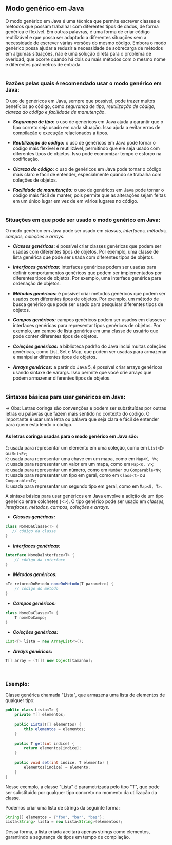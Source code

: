 ## **Modo genérico em Java**

O modo genérico em Java é uma técnica que permite escrever classes e métodos que possam trabalhar com diferentes tipos de dados, de forma genérica e flexível. Em outras palavras, é uma forma de criar código reutilizável e que possa ser adaptado a diferentes situações sem a necessidade de escrever várias versões do mesmo código. Embora o modo genérico possa ajudar a reduzir a necessidade de sobrecarga de métodos em algumas situações, não é uma solução direta para o problema de overload, que ocorre quando há dois ou mais métodos com o mesmo nome e diferentes parâmetros de entrada.</br></br>

### **Razões pelas quais é recomendado usar o modo genérico em Java:**
O uso de genéricos em Java, sempre que possível, pode trazer muitos benefícios ao código, como *segurança de tipo, reutilização de código, clareza do código e facilidade de manutenção*.

 - ***Segurança de tipo:*** o uso de genéricos em Java ajuda a garantir que o tipo correto seja usado em cada situação. Isso ajuda a evitar erros de compilação e execução relacionados a tipos.

 - ***Reutilização de código:*** o uso de genéricos em Java pode tornar o código mais flexível e reutilizável, permitindo que ele seja usado com diferentes tipos de objetos. Isso pode economizar tempo e esforço na codificação.

 - ***Clareza do código:*** o uso de genéricos em Java pode tornar o código mais claro e fácil de entender, especialmente quando se trabalha com coleções de objetos.

 - ***Facilidade de manutenção:*** o uso de genéricos em Java pode tornar o código mais fácil de manter, pois permite que as alterações sejam feitas em um único lugar em vez de em vários lugares no código.</br></br>


### **Situações em que pode ser usado o modo genérico em Java:**
O modo genérico em Java pode ser usado em *classes, interfaces, métodos, campos, coleções e arrays*.

 - ***Classes genéricas:*** é possível criar classes genéricas que podem ser usadas com diferentes tipos de objetos. Por exemplo, uma classe de lista genérica que pode ser usada com diferentes tipos de objetos.

 - ***Interfaces genéricas:*** interfaces genéricas podem ser usadas para definir comportamentos genéricos que podem ser implementados por diferentes tipos de objetos. Por exemplo, uma interface genérica para ordenação de objetos.

 - ***Métodos genéricos:*** é possível criar métodos genéricos que podem ser usados com diferentes tipos de objetos. Por exemplo, um método de busca genérico que pode ser usado para pesquisar diferentes tipos de objetos.

 - ***Campos genéricos:*** campos genéricos podem ser usados em classes e interfaces genéricas para representar tipos genéricos de objetos. Por exemplo, um campo de lista genérica em uma classe de usuário que pode conter diferentes tipos de objetos.

 - ***Coleções genéricas:*** a biblioteca padrão do Java inclui muitas coleções genéricas, como List, Set e Map, que podem ser usadas para armazenar e manipular diferentes tipos de objetos.

 - ***Arrays genéricos:*** a partir do Java 5, é possível criar arrays genéricos usando sintaxe de varargs. Isso permite que você crie arrays que podem armazenar diferentes tipos de objetos.</br></br>

### **Sintaxes básicas para usar genéricos em Java:**
→ Obs: Letras coringa são convenções e podem ser substituídas por outras letras ou palavras que fazem mais sentido no contexto do código. O importante é usar uma letra ou palavra que seja clara e fácil de entender para quem está lendo o código.

#### **As letras coringa usadas para o modo genérico em Java são:**
`E`: usada para representar um elemento em uma coleção, como em `List<E>` ou `Set<E>`;</br>
`K`: usada para representar uma chave em um mapa, como em `Map<K, V>`;</br>
`V`: usada para representar um valor em um mapa, como em `Map<K, V>`;</br>
`N`: usada para representar um número, como em `Number` ou `Comparable<N>`;</br>
`T`: usada para representar um tipo em geral, como em `Class<T>` ou `Comparable<T>`;</br>
`S`: usada para representar um segundo tipo em geral, como em `Map<S, T>`.</br>

A sintaxe básica para usar genéricos em Java envolve a adição de um tipo genérico entre colchetes (<>). O tipo genérico pode ser usado em *classes, interfaces, métodos, campos, coleções e arrays*.

 - ***Classes genéricas:***
```java
class NomeDaClasse<T> {
   // código da classe
}
```

 - ***Interfaces genéricas:***
```java
interface NomeDaInterface<T> {
    // código da interface
}
```

 - ***Métodos genéricos:***
```java
<T> retornoDoMetodo nomeDoMetodo(T parametro) {
    // código do método
}
```

 - ***Campos genéricos:***
```java
class NomeDaClasse<T> {
    T nomeDoCampo;
}
```

 - ***Coleções genéricas:***
```java
List<T> lista = new ArrayList<>();
```

 - ***Arrays genéricos:***
```java
T[] array = (T[]) new Object[tamanho];
```
</br>

### **Exemplo**: 
Classe genérica chamada "Lista", que armazena uma lista de elementos de qualquer tipo:
```java
public class Lista<T> {
    private T[] elementos;
    
    public Lista(T[] elementos) {
        this.elementos = elementos;
    }
    
    public T get(int indice) {
        return elementos[indice];
    }
    
    public void set(int indice, T elemento) {
        elementos[indice] = elemento;
    }
}
```
Nesse exemplo, a classe "Lista" é parametrizada pelo tipo "T", que pode ser substituído por qualquer tipo concreto no momento da utilização da classe. </br>

Podemos criar uma lista de strings da seguinte forma:
```java
String[] elementos = {"foo", "bar", "baz"};
Lista<String> lista = new Lista<String>(elementos);
```
Dessa forma, a lista criada aceitará apenas strings como elementos, garantindo a segurança de tipos em tempo de compilação.